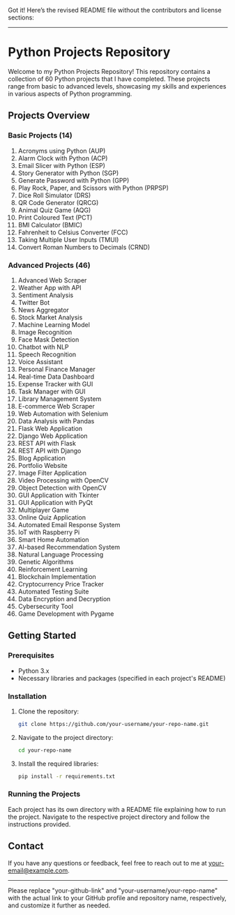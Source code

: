 Got it! Here’s the revised README file without the contributors and license sections:

---

# Python Projects Repository

Welcome to my Python Projects Repository! This repository contains a collection of 60 Python projects that I have completed. These projects range from basic to advanced levels, showcasing my skills and experiences in various aspects of Python programming.

## Projects Overview

### Basic Projects (14)
1. Acronyms using Python (AUP)
2. Alarm Clock with Python (ACP)
3. Email Slicer with Python (ESP)
4. Story Generator with Python (SGP)
5. Generate Password with Python (GPP)
6. Play Rock, Paper, and Scissors with Python (PRPSP)
7. Dice Roll Simulator (DRS)
8. QR Code Generator (QRCG)
9. Animal Quiz Game (AQG)
10. Print Coloured Text (PCT)
11. BMI Calculator (BMIC)
12. Fahrenheit to Celsius Converter (FCC)
13. Taking Multiple User Inputs (TMUI)
14. Convert Roman Numbers to Decimals (CRND)

### Advanced Projects (46)
1. Advanced Web Scraper
2. Weather App with API
3. Sentiment Analysis
4. Twitter Bot
5. News Aggregator
6. Stock Market Analysis
7. Machine Learning Model
8. Image Recognition
9. Face Mask Detection
10. Chatbot with NLP
11. Speech Recognition
12. Voice Assistant
13. Personal Finance Manager
14. Real-time Data Dashboard
15. Expense Tracker with GUI
16. Task Manager with GUI
17. Library Management System
18. E-commerce Web Scraper
19. Web Automation with Selenium
20. Data Analysis with Pandas
21. Flask Web Application
22. Django Web Application
23. REST API with Flask
24. REST API with Django
25. Blog Application
26. Portfolio Website
27. Image Filter Application
28. Video Processing with OpenCV
29. Object Detection with OpenCV
30. GUI Application with Tkinter
31. GUI Application with PyQt
32. Multiplayer Game
33. Online Quiz Application
34. Automated Email Response System
35. IoT with Raspberry Pi
36. Smart Home Automation
37. AI-based Recommendation System
38. Natural Language Processing
39. Genetic Algorithms
40. Reinforcement Learning
41. Blockchain Implementation
42. Cryptocurrency Price Tracker
43. Automated Testing Suite
44. Data Encryption and Decryption
45. Cybersecurity Tool
46. Game Development with Pygame

## Getting Started

### Prerequisites
- Python 3.x
- Necessary libraries and packages (specified in each project's README)

### Installation
1. Clone the repository:
   ```sh
   git clone https://github.com/your-username/your-repo-name.git
   ```
2. Navigate to the project directory:
   ```sh
   cd your-repo-name
   ```
3. Install the required libraries:
   ```sh
   pip install -r requirements.txt
   ```

### Running the Projects
Each project has its own directory with a README file explaining how to run the project. Navigate to the respective project directory and follow the instructions provided.

## Contact
If you have any questions or feedback, feel free to reach out to me at [your-email@example.com](mailto:rjagadeeshnit@egmail.com).

---

Please replace "your-github-link" and "your-username/your-repo-name" with the actual link to your GitHub profile and repository name, respectively, and customize it further as needed.
